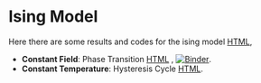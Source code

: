 # Ising Model

Here there are some results and codes for the ising model [HTML](https://jmsevillam.github.io/Dynamical_Systems/Ising/Ising.html),

- __Constant Field__: Phase Transition [HTML](https://jmsevillam.github.io/Dynamical_Systems/Ising/Constant_Field/Field_cte.html) , [![Binder](https://mybinder.org/badge_logo.svg)](https://mybinder.org/v2/gh/jmsevillam/Dynamical_Systems/master?filepath=Ising%2FField_cte.ipynb).
- __Constant Temperature__: Hysteresis Cycle [HTML](https://jmsevillam.github.io/Dynamical_Systems/Ising/Temperature_cte.html).
